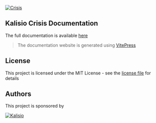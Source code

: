 [![Crisis](https://s3.eu-central-1.amazonaws.com/kalisioscope/crisis/crisis-logo-color-512x192.png)](https://crisis.kalisio.com/)

## Kalisio Crisis Documentation

The full documentation is available [here]( https://doc.planet.kalisio.com/)

> The documentation website is generated using [VitePress](https://vitepress.dev/)

## License

This project is licensed under the MIT License - see the [license file](./LICENSE) for details

## Authors

This project is sponsored by 

[![Kalisio](https://s3.eu-central-1.amazonaws.com/kalisioscope/kalisio/kalisio-logo-black-256x84.png)](https://kalisio.com)